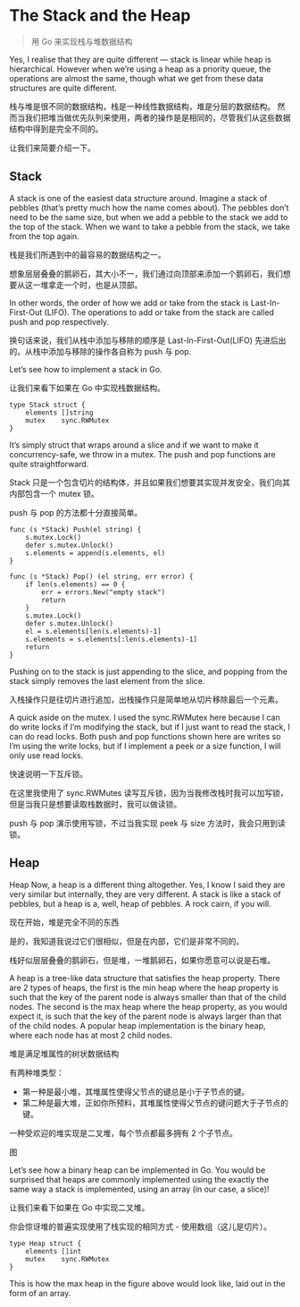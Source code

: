 # The Stack and the Heap

> 用 Go 来实现栈与堆数据结构



Yes, I realise that they are quite different — stack is linear while heap is hierarchical. However when we’re using a heap as a priority queue, the operations are almost the same, though what we get from these data structures are quite different.


栈与堆是很不同的数据结构，栈是一种线性数据结构，堆是分层的数据结构。
然而当我们把堆当做优先队列来使用，两者的操作是是相同的，尽管我们从这些数据结构中得到是完全不同的。

让我们来简要介绍一下。


## Stack

A stack is one of the easiest data structure around. Imagine a stack of pebbles (that’s pretty much how the name comes about). The pebbles don’t need to be the same size, but when we add a pebble to the stack we add to the top of the stack. When we want to take a pebble from the stack, we take from the top again.

栈是我们所遇到中的最容易的数据结构之一。

想象层层叠叠的鹅卵石，其大小不一，我们通过向顶部来添加一个鹅卵石，我们想要从这一堆拿走一个时，也是从顶部。

In other words, the order of how we add or take from the stack is Last-In-First-Out (LIFO). The operations to add or take from the stack are called push and pop respectively.

换句话来说，我们从栈中添加与移除的顺序是 Last-In-First-Out(LIFO) 先进后出的。从栈中添加与移除的操作各自称为 push 与 pop.

Let’s see how to implement a stack in Go.

让我们来看下如果在 Go 中实现栈数据结构。


```golang
type Stack struct {
	elements []string
	mutex    sync.RWMutex
}
```


It’s simply struct that wraps around a slice and if we want to make it concurrency-safe, we throw in a mutex. The push and pop functions are quite straightforward.

Stack 只是一个包含切片的结构体，并且如果我们想要其实现并发安全，我们向其内部包含一个 mutex 锁。

push 与 pop 的方法都十分直接简单。

```golang
func (s *Stack) Push(el string) {
	s.mutex.Lock()
	defer s.mutex.Unlock()
	s.elements = append(s.elements, el)
}

func (s *Stack) Pop() (el string, err error) {
	if len(s.elements) == 0 {
		err = errors.New("empty stack")
		return
	}
	s.mutex.Lock()
	defer s.mutex.Unlock()
	el = s.elements[len(s.elements)-1]
	s.elements = s.elements[:len(s.elements)-1]
	return
}
```

Pushing on to the stack is just appending to the slice, and popping from the stack simply removes the last element from the slice.

入栈操作只是往切片进行追加，出栈操作只是简单地从切片移除最后一个元素。

A quick aside on the mutex. I used the sync.RWMutex here because I can do write locks if I’m modifying the stack, but if I just want to read the stack, I can do read locks. Both push and pop functions shown here are writes so I’m using the write locks, but if I implement a peek or a size function, I will only use read locks.

快速说明一下互斥锁。

在这里我使用了 sync.RWMutes 读写互斥锁，因为当我修改栈时我可以加写锁，但是当我只是想要读取栈数据时，我可以做读锁。

push 与 pop 演示使用写锁，不过当我实现 peek 与 size 方法时，我会只用到读锁。


## Heap

Heap
Now, a heap is a different thing altogether. Yes, I know I said they are very similar but internally, they are very different. A stack is like a stack of pebbles, but a heap is a, well, heap of pebbles. A rock cairn, if you will.

现在开始，堆是完全不同的东西

是的，我知道我说过它们很相似，但是在内部，它们是非常不同的。

栈好似层层叠叠的鹅卵石，但是堆，一堆鹅卵石，如果你愿意可以说是石堆。

A heap is a tree-like data structure that satisfies the heap property. There are 2 types of heaps, the first is the min heap where the heap property is such that the key of the parent node is always smaller than that of the child nodes. The second is the max heap where the heap property, as you would expect it, is such that the key of the parent node is always larger than that of the child nodes. A popular heap implementation is the binary heap, where each node has at most 2 child nodes.

堆是满足堆属性的树状数据结构

有两种堆类型：
- 第一种是最小堆，其堆属性使得父节点的键总是小于子节点的键。
- 第二种是最大堆，正如你所预料，其堆属性使得父节点的键问题大于子节点的键。


一种受欢迎的堆实现是二叉堆，每个节点都最多拥有 2 个子节点。


图


Let’s see how a binary heap can be implemented in Go. You would be surprised that heaps are commonly implemented using the exactly the same way a stack is implemented, using an array (in our case, a slice)!


让我们来看下如果在 Go 中实现二叉堆。

你会惊讶堆的普遍实现使用了栈实现的相同方式 - 使用数组（这儿是切片）。

```golang
type Heap struct {
	elements []int
	mutex    sync.RWMutex
}
```

This is how the max heap in the figure above would look like, laid out in the form of an array.


